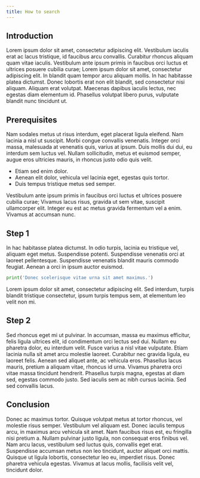 ```yaml
---
title: How to search
---
```


## Introduction

Lorem ipsum dolor sit amet, consectetur adipiscing elit. Vestibulum iaculis erat ac lacus tristique, id faucibus arcu convallis. Curabitur rhoncus aliquam quam vitae iaculis. Vestibulum ante ipsum primis in faucibus orci luctus et ultrices posuere cubilia curae; Lorem ipsum dolor sit amet, consectetur adipiscing elit. In blandit quam tempor arcu aliquam mollis. In hac habitasse platea dictumst. Donec lobortis erat non elit blandit, sed consectetur nisi aliquam. Aliquam erat volutpat. Maecenas dapibus iaculis lectus, nec egestas diam elementum id. Phasellus volutpat libero purus, vulputate blandit nunc tincidunt ut.

## Prerequisites

Nam sodales metus ut risus interdum, eget placerat ligula eleifend. Nam lacinia a nisl ut suscipit. Morbi congue convallis venenatis. Integer orci massa, malesuada at venenatis quis, varius at ipsum. Duis mollis dui dui, eu interdum sem luctus vel. Nullam sollicitudin, metus et euismod semper, augue eros ultricies mauris, in rhoncus justo odio quis velit.

- Etiam sed enim dolor.
- Aenean elit dolor, vehicula vel lacinia eget, egestas quis tortor.
- Duis tempus tristique metus sed semper.

Vestibulum ante ipsum primis in faucibus orci luctus et ultrices posuere cubilia curae; Vivamus lacus risus, gravida ut sem vitae, suscipit ullamcorper elit. Integer eu est ac metus gravida fermentum vel a enim. Vivamus at accumsan nunc.

## Step 1

In hac habitasse platea dictumst. In odio turpis, lacinia eu tristique vel, aliquam eget metus. Suspendisse potenti. Suspendisse venenatis orci at laoreet pellentesque. Suspendisse venenatis blandit mauris commodo feugiat. Aenean a orci in ipsum auctor euismod.

```python
print('Donec scelerisque vitae urna sit amet maximus.')
```

Lorem ipsum dolor sit amet, consectetur adipiscing elit. Sed interdum, turpis blandit tristique consectetur, ipsum turpis tempus sem, at elementum leo velit non mi.

## Step 2

Sed rhoncus eget mi ut pulvinar. In accumsan, massa eu maximus efficitur, felis ligula ultrices elit, id condimentum orci lectus sed dui. Nullam eu pharetra dolor, eu interdum velit. Fusce varius a nisl vitae vulputate. Etiam lacinia nulla sit amet arcu molestie laoreet. Curabitur nec gravida ligula, eu laoreet felis. Aenean sed aliquet ante, ac vehicula eros. Phasellus lacus mauris, pretium a aliquam vitae, rhoncus id urna. Vivamus pharetra orci vitae massa tincidunt hendrerit. Phasellus turpis magna, egestas at diam sed, egestas commodo justo. Sed iaculis sem ac nibh cursus lacinia. Sed sed convallis lacus.

## Conclusion

Donec ac maximus tortor. Quisque volutpat metus at tortor rhoncus, vel molestie risus semper. Vestibulum vel aliquam est. Donec iaculis tempus arcu, in maximus arcu vehicula sit amet. Nam faucibus risus est, eu fringilla nisi pretium a. Nullam pulvinar justo ligula, non consequat eros finibus vel. Nam arcu lacus, vestibulum sed luctus quis, convallis eget erat. Suspendisse accumsan metus non leo tincidunt, auctor aliquet orci mattis. Quisque ut ligula lobortis, consectetur leo eu, imperdiet risus. Donec pharetra vehicula egestas. Vivamus at lacus mollis, facilisis velit vel, tincidunt dolor.
